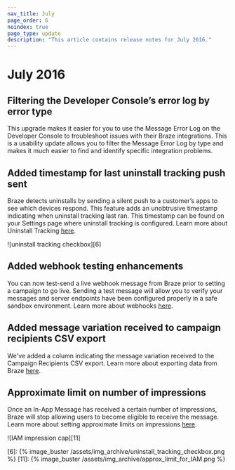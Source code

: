 ```yaml
---
nav_title: July
page_order: 6
noindex: true
page_type: update
description: "This article contains release notes for July 2016."
---
```


# July 2016

## Filtering the Developer Console’s error log by error type

This upgrade makes it easier for you to use the Message Error Log on the Developer Console to troubleshoot issues with their Braze integrations. This is a usability update allows you to filter the Message Error Log by type and makes it much easier to find and identify specific integration problems.

## Added timestamp for last uninstall tracking push sent

Braze detects uninstalls by sending a silent push to a customer’s apps to see which devices respond. This feature adds an unobtrusive timestamp indicating when uninstall tracking last ran. This timestamp can be found on your Settings page where uninstall tracking is configured. Learn more about Uninstall Tracking [here]({{site.baseurl}}/user_guide/data_and_analytics/uninstall_tracking/#uninstall-tracking).

![uninstall tracking checkbox][6]

## Added webhook testing enhancements

You can now test-send a live webhook message from Braze prior to setting a campaign to go live. Sending a test message will allow you to verify your messages and server endpoints have been configured properly in a safe sandbox environment. Learn more about webhooks [here]({{site.baseurl}}/user_guide/message_building_by_channel/webhooks/creating_a_webhook/#creating-a-webhook).

## Added message variation received to campaign recipients CSV export

We've added a column indicating the message variation received to the Campaign Recipients CSV export. Learn more about exporting data from Braze [here]({{site.baseurl}}/user_guide/data_and_analytics/exporting_dashboard_data/#exporting-dashboard-data).

## Approximate limit on number of impressions

Once an In-App Message has received a certain number of impressions, Braze will stop allowing users to become eligible to receive the message. Learn more about setting approximate limits on impressions [here]({{site.baseurl}}/user_guide/engagement_tools/campaigns/testing_and_more/rate-limiting/#setting-a-max-impression-cap).

![IAM impression cap][11]

[6]: {% image_buster /assets/img_archive/uninstall_tracking_checkbox.png %}
[11]: {% image_buster /assets/img_archive/approx_limit_for_IAM.png %}
